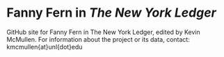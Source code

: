 # Fanny Fern in <em>The New York Ledger</em>
GitHub site for Fanny Fern in The New York Ledger, edited by Kevin McMullen. For information about the project or its data, contact: kmcmullen{at}unl{dot}edu
